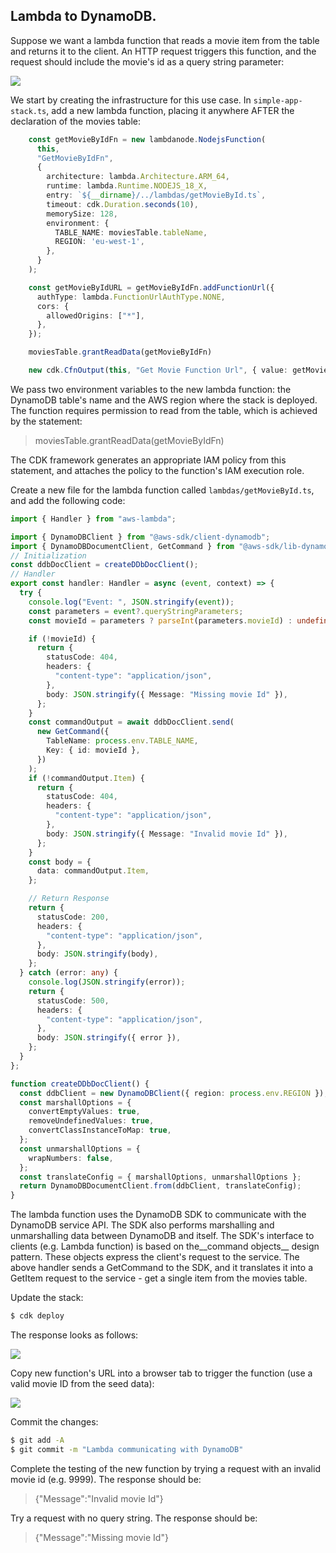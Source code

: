 ## Lambda to DynamoDB.

Suppose we want a lambda function that reads a movie item from the table and returns it to the client. An HTTP request triggers this function, and the request should include the movie's id as a query string parameter:

![][getmovie]

We start by creating the infrastructure for this use case. In `simple-app-stack.ts`, add a new lambda function, placing it anywhere AFTER the declaration of the movies table:
~~~ts
    const getMovieByIdFn = new lambdanode.NodejsFunction(
      this,
      "GetMovieByIdFn",
      {
        architecture: lambda.Architecture.ARM_64,
        runtime: lambda.Runtime.NODEJS_18_X,
        entry: `${__dirname}/../lambdas/getMovieById.ts`,
        timeout: cdk.Duration.seconds(10),
        memorySize: 128,
        environment: {
          TABLE_NAME: moviesTable.tableName,
          REGION: 'eu-west-1',
        },
      }
    );

    const getMovieByIdURL = getMovieByIdFn.addFunctionUrl({
      authType: lambda.FunctionUrlAuthType.NONE,
      cors: {
        allowedOrigins: ["*"],
      },
    });

    moviesTable.grantReadData(getMovieByIdFn)

    new cdk.CfnOutput(this, "Get Movie Function Url", { value: getMovieByIdURL.url });
~~~
We pass two environment variables to the new lambda function: the DynamoDB table's name and the AWS region where the stack is deployed. The function requires permission to read from the table, which is achieved by the statement:

>    moviesTable.grantReadData(getMovieByIdFn)

The CDK framework generates an appropriate IAM policy from this statement, and attaches the policy to the function's IAM execution role.

Create a new file for the lambda function called `lambdas/getMovieById.ts`, and add the following code:
~~~ts
import { Handler } from "aws-lambda";

import { DynamoDBClient } from "@aws-sdk/client-dynamodb";
import { DynamoDBDocumentClient, GetCommand } from "@aws-sdk/lib-dynamodb";
// Initialization
const ddbDocClient = createDDbDocClient();
// Handler
export const handler: Handler = async (event, context) => {
  try {
    console.log("Event: ", JSON.stringify(event));
    const parameters = event?.queryStringParameters;
    const movieId = parameters ? parseInt(parameters.movieId) : undefined;

    if (!movieId) {
      return {
        statusCode: 404,
        headers: {
          "content-type": "application/json",
        },
        body: JSON.stringify({ Message: "Missing movie Id" }),
      };
    }
    const commandOutput = await ddbDocClient.send(
      new GetCommand({
        TableName: process.env.TABLE_NAME,
        Key: { id: movieId },
      })
    );
    if (!commandOutput.Item) {
      return {
        statusCode: 404,
        headers: {
          "content-type": "application/json",
        },
        body: JSON.stringify({ Message: "Invalid movie Id" }),
      };
    }
    const body = {
      data: commandOutput.Item,
    };

    // Return Response
    return {
      statusCode: 200,
      headers: {
        "content-type": "application/json",
      },
      body: JSON.stringify(body),
    };
  } catch (error: any) {
    console.log(JSON.stringify(error));
    return {
      statusCode: 500,
      headers: {
        "content-type": "application/json",
      },
      body: JSON.stringify({ error }),
    };
  }
};

function createDDbDocClient() {
  const ddbClient = new DynamoDBClient({ region: process.env.REGION });
  const marshallOptions = {
    convertEmptyValues: true,
    removeUndefinedValues: true,
    convertClassInstanceToMap: true,
  };
  const unmarshallOptions = {
    wrapNumbers: false,
  };
  const translateConfig = { marshallOptions, unmarshallOptions };
  return DynamoDBDocumentClient.from(ddbClient, translateConfig);
}

~~~
The lambda function uses the DynamoDB SDK to communicate with the DynamoDB service API. The SDK also performs marshalling and unmarshalling data between DynamoDB and itself. The SDK's interface to clients (e.g. Lambda function) is based on the__command objects__ design pattern. These objects express the client's request to the service. The above handler sends a GetCommand to the SDK, and it translates it into a GetItem request to the service - get a single item from the movies table. 

Update the stack:
~~~bash
$ cdk deploy
~~~
The response looks as follows:

![][getitemdeploy]

Copy new function's URL into a browser tab to trigger the function (use a valid movie ID from the seed data):

![][getmovie]

Commit the changes:
~~~bash
$ git add -A
$ git commit -m "Lambda communicating with DynamoDB"
~~~
Complete the testing of the new function by trying a request with an invalid movie id (e.g. 9999). The response should be:
      
>{"Message":"Invalid movie Id"}

Try a request with no query string. The response should be:

>{"Message":"Missing movie Id"}

[getmovie]: ./img/getmovie.png
[getitemdeploy]: ./img/getitemdeploy.png
